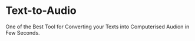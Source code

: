 # Text-to-Audio

One of the Best Tool for Converting your Texts into Computerised Audion in Few Seconds.
